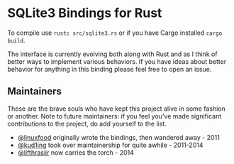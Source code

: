 # SQLite3 Bindings for Rust

To compile use `rustc src/sqlite3.rs` or if you have Cargo installed `cargo build`.

The interface is currently evolving both along with Rust and as I think of
better ways to implement various behaviors. If you have ideas about better
behavior for anything in this binding please feel free to open an issue.

## Maintainers

These are the brave souls who have kept this project alive in some fashion or another.
Note to future maintainers: if you feel you've made significant contributions to the project,
do add yourself to the list.

- [@linuxfood](https://github.com/linuxfood) originally wrote the bindings, then wandered away - 2011
- [@kud1ing](https://github.com/kud1ing) took over maintainership for quite awhile - 2011-2014
- [@lifthrasiir](https://github.com/lifthrasiir) now carries the torch - 2014
